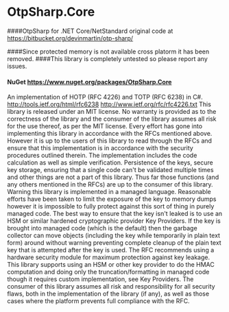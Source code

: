 # OtpSharp.Core
####OtpSharp for .NET Core/NetStandard original code at https://bitbucket.org/devinmartin/otp-sharp/
 
####Since protected memory is not available cross platorm it has been removed.
####This library is completely untested so please report any issues.

#### NuGet https://www.nuget.org/packages/OtpSharp.Core
 

An implementation of HOTP (RFC 4226) and TOTP (RFC 6238) in C#.
http://tools.ietf.org/html/rfc6238
http://www.ietf.org/rfc/rfc4226.txt
This library is released under an MIT license. No warranty is provided as to the correctness of the library and the consumer of the library assumes all risk for the use thereof, as per the MIT license.
Every effort has gone into implementing this library in accordance with the RFCs mentioned above. However it is up to the users of this library to read through the RFCs and ensure that this implementation is in accordance with the security procedures outlined therein.
The implementation includes the code calculation as well as simple verification. Persistence of the keys, secure key storage, ensuring that a single code can't be validated multiple times and other things are not a part of this library. Thus far those functions (and any others mentioned in the RFCs) are up to the consumer of this library.
Warning this library is implemented in a managed language. Reasonable efforts have been taken to limit the exposure of the key to memory dumps however it is impossible to fully protect against this sort of thing in purely managed code. The best way to ensure that the key isn't leaked is to use an HSM or similar hardened cryptographic provider Key Providers. If the key is brought into managed code (which is the default) then the garbage collector can move objects (including the key while temporarily in plain text form) around without warning preventing complete cleanup of the plain text key that is attempted after the key is used.
The RFC recommends using a hardware security module for maximum protection against key leakage. This library supports using an HSM or other key provider to do the HMAC computation and doing only the truncation/formatting in managed code though it requires custom implementation, see Key Providers. The consumer of this library assumes all risk and responsibility for all security flaws, both in the implementation of the library (if any), as well as those cases where the platform prevents full compliance with the RFC.

